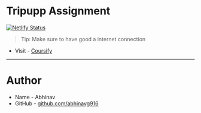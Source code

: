 # Tripupp Assignment

[![Netlify Status](https://api.netlify.com/api/v1/badges/b20da72d-979b-4b54-95e1-8e4f89edd57f/deploy-status)](https://app.netlify.com/sites/clever-borg-6320b0/deploys)

> Tip: Make sure to have good a internet connection

- Visit - [Coursify](https://clever-borg-6320b0.netlify.app/)

---

# Author

- Name - Abhinav
- GitHub - [github.com/abhinavg916](https://github.com/abhinavg916)
